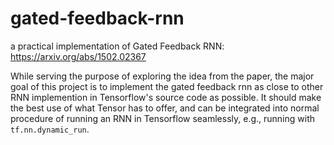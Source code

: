 # gated-feedback-rnn
a practical implementation of Gated Feedback RNN: https://arxiv.org/abs/1502.02367

While serving the purpose of exploring the idea from the paper, the major goal of this project is to implement the gated feedback rnn as close to other RNN implemention in Tensorflow's source code as possible. It should make the best use of what Tensor has to offer, and can be integrated into normal procedure of running an RNN in Tensorflow seamlessly, e.g., running with `tf.nn.dynamic_run`. 
